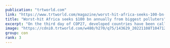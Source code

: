 ```yaml
---
publication: "trtworld.com"
link: "https://www.trtworld.com/magazine/worst-hit-africa-seeks-100-bn-annually-from-biggest-polluters-62351"
title: "Worst-hit Africa seeks $100 bn annually from biggest polluters"
excerpt: "On the third day of COP27, developed countries have been called upon once again to rise to the occasion and fulfil their pledge of financing $100 billion a year to the developing world to combat the c"
image: "https://cdni0.trtworld.com/w480/h270/q75/143629_20221108T104712Z_1367868053_RC2MHX9L9J71_RTRMADP_3_CLIMATEUN_1667904827693.JPG"
group: con
rank: 3
---
```

